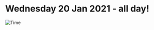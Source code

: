 # Wednesday 20 Jan 2021 - all day!
![Time](https://github.com/rich-ctm/today/workflows/Time/badge.svg)
